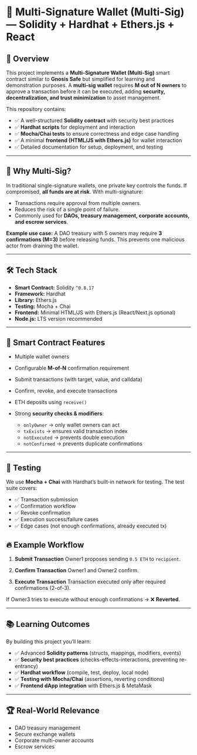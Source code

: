 
# 📝 Multi-Signature Wallet (Multi-Sig) — Solidity + Hardhat + Ethers.js + React

## 📌 Overview

This project implements a **Multi-Signature Wallet (Multi-Sig)** smart contract similar to **Gnosis Safe** but simplified for learning and demonstration purposes.
A **multi-sig wallet** requires **M out of N owners** to approve a transaction before it can be executed, adding **security, decentralization, and trust minimization** to asset management.

This repository contains:

* ✅ A well-structured **Solidity contract** with security best practices
* ✅ **Hardhat scripts** for deployment and interaction
* ✅ **Mocha/Chai tests** to ensure correctness and edge case handling
* ✅ A minimal **frontend (HTML/JS with Ethers.js)** for wallet interaction
* ✅ Detailed documentation for setup, deployment, and testing

---

## 🔐 Why Multi-Sig?

In traditional single-signature wallets, one private key controls the funds. If compromised, **all funds are at risk**.
With multi-signature:

* Transactions require approval from multiple owners.
* Reduces the risk of a single point of failure.
* Commonly used for **DAOs, treasury management, corporate accounts, and escrow services**.

**Example use case:**
A DAO treasury with 5 owners may require **3 confirmations (M=3)** before releasing funds. This prevents one malicious actor from draining the wallet.

---

## 🛠️ Tech Stack

* **Smart Contract:** Solidity `^0.8.17`
* **Framework:** Hardhat
* **Library:** Ethers.js
* **Testing:** Mocha + Chai
* **Frontend:** Minimal HTML/JS with Ethers.js (React/Next.js optional)
* **Node.js:** LTS version recommended

---


## 📜 Smart Contract Features

* Multiple wallet owners
* Configurable **M-of-N** confirmation requirement
* Submit transactions (with target, value, and calldata)
* Confirm, revoke, and execute transactions
* ETH deposits using `receive()`
* Strong **security checks & modifiers**:

  * `onlyOwner` → only wallet owners can act
  * `txExists` → ensures valid transaction index
  * `notExecuted` → prevents double execution
  * `notConfirmed` → prevents duplicate confirmations

---



## 🧪 Testing

We use **Mocha + Chai** with Hardhat’s built-in network for testing.
The test suite covers:

* ✅ Transaction submission
* ✅ Confirmation workflow
* ✅ Revoke confirmation
* ✅ Execution success/failure cases
* ✅ Edge cases (not enough confirmations, already executed tx)



## 🔥 Example Workflow

1. **Submit Transaction**
   Owner1 proposes sending `0.5 ETH` to `recipient`.

2. **Confirm Transaction**
   Owner1 and Owner2 confirm.

3. **Execute Transaction**
   Transaction executed only after required confirmations (2-of-3).

If Owner3 tries to execute without enough confirmations → ❌ **Reverted**.

---

## 📚 Learning Outcomes

By building this project you’ll learn:

* ✅ Advanced **Solidity patterns** (structs, mappings, modifiers, events)
* ✅ **Security best practices** (checks-effects-interactions, preventing re-entrancy)
* ✅ **Hardhat workflow** (compile, test, deploy, local node)
* ✅ **Testing with Mocha/Chai** (assertions, reverting conditions)
* ✅ **Frontend dApp integration** with Ethers.js & MetaMask

---

## 🏆 Real-World Relevance

* DAO treasury management
* Secure exchange wallets
* Corporate multi-owner accounts
* Escrow services




